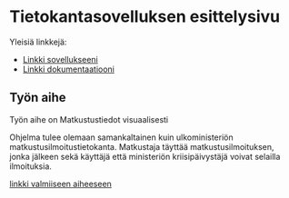 # Tietokantasovelluksen esittelysivu

Yleisiä linkkejä:

* [Linkki sovellukseeni](https://tixkontt.users.cs.helsinki.fi/Tietokantalabra/)
* [Linkki dokumentaatiooni](https://github.com/tixkontt/Tsoha-Bootstrap/blob/master/doc/dokumentaatio.pdf)

## Työn aihe

Työn aihe on Matkustustiedot visuaalisesti

Ohjelma tulee olemaan samankaltainen kuin ulkoministeriön matkustusilmoitustietokanta.
Matkustaja täyttää matkustusilmoituksen, jonka jälkeen sekä käyttäjä että ministeriön kriisipäivystäjä voivat selailla ilmoituksia.

[linkki valmiiseen aiheeseen](http://tixkontt.users.cs.helsinki.fi/SuomalaisetMaailmalla/)

